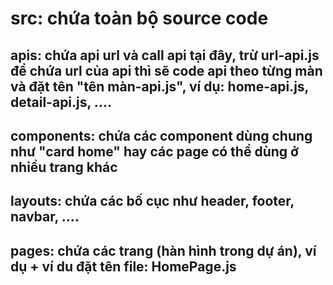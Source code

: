 # src: chứa toàn bộ source code
## apis: chứa api url và call api tại đây, trừ url-api.js để chứa url của api thì sẽ code api theo từng màn và đặt tên "tên màn-api.js", ví dụ: home-api.js, detail-api.js, ....
## components: chứa các component dùng chung như "card home" hay các page có thể dùng ở nhiều trang khác
## layouts: chứa các bố cục như header, footer, navbar, ....
## pages: chứa các trang (hàn hình trong dự án), ví dụ + ví du đặt tên file: HomePage.js
